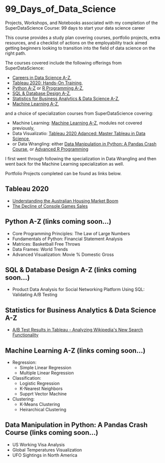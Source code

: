 # 99_Days_of_Data_Science
Projects, Workshops, and Notebooks associated with my completion of the SuperDataScience Course: 99 days to start your data science career

This course provides a study plan covering courses, portfolio projects, extra resources, and a checklist of actions on the employability track aimed getting beginners looking to transition into the field of data science on the right path.

The courses covered include the following offerings from SuperDataScience:
  - [Careers in Data Science A-Z](https://www.superdatascience.com/courses/careers-in-data-science/),
  - [Tableau 2020: Hands-On Training](https://www.superdatascience.com/courses/hands-on-tableau-for-data-science),
  - [Python A-Z](https://www.superdatascience.com/courses/python-programming) or [R Programming A-Z](https://www.superdatascience.com/courses/r-programming),
  - [SQL & Database Design A-Z](https://www.superdatascience.com/courses/sql-database-design-a-z),
  - [Statistics for Business Analytics & Data Science A-Z](https://www.superdatascience.com/courses/statistics-business-analytics-a-z),
  - [Machine Learning A-Z](https://www.superdatascience.com/courses/machine-learning),

and a choice of specialization courses from SuperDataScience covering:
  - Machine Learning: [Machine Learning A-Z](https://www.superdatascience.com/courses/machine-learning), modules not covered previously,
  - Data Visualizatio: [Tableau 2020 Adanced: Master Tableau in Data Science](https://www.superdatascience.com/courses/advanced-tableau-for-data-science),
  - or Data Wrangling: either [Data Manipulation in Python: A Pandas Crash Course](https://www.superdatascience.com/courses/data-manipulation-in-python), or [Advanced R Programming](https://www.superdatascience.com/courses/r-advanced-3)

I first went through following the specialization in Data Wrangling and then went back for the Machine Learning specialization as well.

Portfolio Projects completed can be found as links below.

## Tableau 2020
  - [Understanding the Australian Housing Market Boom](https://public.tableau.com/app/profile/kristopher.rebman/viz/AustralianHousingMarketAnalysis2021/Story1?publish=yes)
  - [The Decline of Console Games Sales](https://public.tableau.com/app/profile/kristopher.rebman/viz/ConsoleGamesSalesDecline2021/ConsoleGameSalesAnalysis?publish=yes)

## Python A-Z (links coming soon...)
  - Core Programming Principles: The Law of Large Numbers
  - Fundamentals of Python: Financial Statement Analysis
  - Matrices: Basketball Free Throws
  - Data Frames: World Trends
  - Advanced Visualization: Movie % Domestic Gross

## SQL & Database Design A-Z (links coming soon...)
  - Product Data Analysis for Social Networking Platform Using SQL: Validating A/B Testing

## Statistics for Business Analytics & Data Science A-Z
  - [A/B Test Results in Tableau - Analyzing Wikipedia's New Search Functionality](https://public.tableau.com/app/profile/kristopher.rebman/viz/ABTestResultsAnalysis2021/ABTestResultsAnalysis)

## Machine Learning A-Z (links coming soon...)
  - Regression:
    - Simple Linear Regression
    - Multiple Linear Regression
  - Classification:
    - Logistic Regression
    - K-Nearest Neighbors
    - Supprt Vector Machine
  - Clustering:
    - K-Means Clustering
    - Heirarchical Clustering

## Data Manipulation in Python: A Pandas Crash Course (links coming soon...)
  - US Working Visa Analysis
  - Global Temperatures Visualization
  - UFO Sightings in North America


